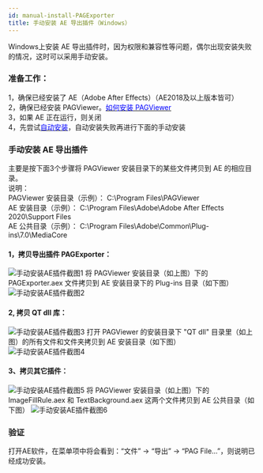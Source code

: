 ```yaml
---
id: manual-install-PAGExporter
title: 手动安装 AE 导出插件（Windows）
---
```


Windows上安装 AE 导出插件时，因为权限和兼容性等问题，偶尔出现安装失败的情况，这时可以采用手动安装。

### 准备工作：
1，确保已经安装了 AE（Adobe After Effects）（AE2018及以上版本皆可）<br/>
2，确保已经安装 PAGViewer。[<font color=blue>如何安装 PAGViewer</font>](/docs/install.html)<br/>
3，如果 AE 正在运行，则关闭<br/>
4，先尝试[<font color=blue>自动安装</font>](/docs/install-PAGExporter.html)，自动安装失败再进行下面的手动安装

### 手动安装 AE 导出插件
主要是按下面3个步骤将 PAGViewer 安装目录下的某些文件拷贝到 AE 的相应目录。<br/>
说明：<br/>
    PAGViewer 安装目录（示例）： C:\Program Files\PAGViewer <br/>
    AE 安装目录（示例）： C:\Program Files\Adobe\Adobe After Effects 2020\Support Files <br/>
    AE 公共目录（示例）： C:\Program Files\Adobe\Common\Plug-ins\7.0\MediaCore <br/>

#### 1，拷贝导出插件 PAGExporter：
![手动安装AE插件截图1](https://pagio-1251316161.file.myqcloud.com/website/static/img/docs/manual-install-PAGExporter1.jpg)
    将 PAGViewer 安装目录（如上图）下的 PAGExporter.aex 文件拷贝到 AE 安装目录下的 Plug-ins 目录（如下图）
![手动安装AE插件截图2](https://pagio-1251316161.file.myqcloud.com/website/static/img/docs/manual-install-PAGExporter2.jpg)

#### 2, 拷贝 QT dll 库：
![手动安装AE插件截图3](https://pagio-1251316161.file.myqcloud.com/website/static/img/docs/manual-install-PAGExporter3.jpg)
    打开 PAGViewer 的安装目录下 "QT dll" 目录里（如上图）的所有文件和文件夹拷贝到 AE 安装目录（如下图）
![手动安装AE插件截图4](https://pagio-1251316161.file.myqcloud.com/website/static/img/docs/manual-install-PAGExporter4.jpg)

#### 3、拷贝其它插件：
![手动安装AE插件截图5](https://pagio-1251316161.file.myqcloud.com/website/static/img/docs/manual-install-PAGExporter5.jpg)
    将 PAGViewer 安装目录（如上图）下的 ImageFillRule.aex 和 TextBackground.aex 这两个文件拷贝到 AE 公共目录（如下图）
![手动安装AE插件截图6](https://pagio-1251316161.file.myqcloud.com/website/static/img/docs/manual-install-PAGExporter6.jpg)

### 验证
  打开AE软件，在菜单项中将会看到：“文件” -> “导出” -> “PAG File...”，则说明已经成功安装。